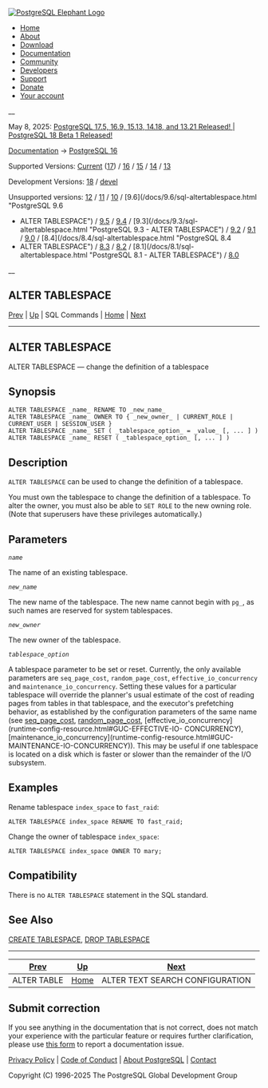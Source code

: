 [ ![PostgreSQL Elephant Logo](/media/img/about/press/elephant.png) ](/)

  * [Home](/ "Home")
  * [About](/about/ "About")
  * [Download](/download/ "Download")
  * [Documentation](/docs/ "Documentation")
  * [Community](/community/ "Community")
  * [Developers](/developer/ "Developers")
  * [Support](/support/ "Support")
  * [Donate](/about/donate/ "Donate")
  * [Your account](/account/ "Your account")

__

May 8, 2025: [ PostgreSQL 17.5, 16.9, 15.13, 14.18, and 13.21 Released! ](/about/news/postgresql-175-169-1513-1418-and-1321-released-3072/) | [ PostgreSQL 18 Beta 1 Released! ](/about/news/postgresql-18-beta-1-released-3070/)

[Documentation](/docs/ "Documentation") -> [PostgreSQL
16](/docs/16/index.html)

Supported Versions: [Current](/docs/current/sql-altertablespace.html
"PostgreSQL 17 - ALTER TABLESPACE") ([17](/docs/17/sql-altertablespace.html
"PostgreSQL 17 - ALTER TABLESPACE")) / [16](/docs/16/sql-altertablespace.html
"PostgreSQL 16 - ALTER TABLESPACE") / [15](/docs/15/sql-altertablespace.html
"PostgreSQL 15 - ALTER TABLESPACE") / [14](/docs/14/sql-altertablespace.html
"PostgreSQL 14 - ALTER TABLESPACE") / [13](/docs/13/sql-altertablespace.html
"PostgreSQL 13 - ALTER TABLESPACE")

Development Versions: [18](/docs/18/sql-altertablespace.html "PostgreSQL 18 -
ALTER TABLESPACE") / [devel](/docs/devel/sql-altertablespace.html "PostgreSQL
devel - ALTER TABLESPACE")

Unsupported versions: [12](/docs/12/sql-altertablespace.html "PostgreSQL 12 -
ALTER TABLESPACE") / [11](/docs/11/sql-altertablespace.html "PostgreSQL 11 -
ALTER TABLESPACE") / [10](/docs/10/sql-altertablespace.html "PostgreSQL 10 -
ALTER TABLESPACE") / [9.6](/docs/9.6/sql-altertablespace.html "PostgreSQL 9.6
- ALTER TABLESPACE") / [9.5](/docs/9.5/sql-altertablespace.html "PostgreSQL
9.5 - ALTER TABLESPACE") / [9.4](/docs/9.4/sql-altertablespace.html
"PostgreSQL 9.4 - ALTER TABLESPACE") / [9.3](/docs/9.3/sql-
altertablespace.html "PostgreSQL 9.3 - ALTER TABLESPACE") /
[9.2](/docs/9.2/sql-altertablespace.html "PostgreSQL 9.2 - ALTER TABLESPACE")
/ [9.1](/docs/9.1/sql-altertablespace.html "PostgreSQL 9.1 - ALTER
TABLESPACE") / [9.0](/docs/9.0/sql-altertablespace.html "PostgreSQL 9.0 -
ALTER TABLESPACE") / [8.4](/docs/8.4/sql-altertablespace.html "PostgreSQL 8.4
- ALTER TABLESPACE") / [8.3](/docs/8.3/sql-altertablespace.html "PostgreSQL
8.3 - ALTER TABLESPACE") / [8.2](/docs/8.2/sql-altertablespace.html
"PostgreSQL 8.2 - ALTER TABLESPACE") / [8.1](/docs/8.1/sql-
altertablespace.html "PostgreSQL 8.1 - ALTER TABLESPACE") /
[8.0](/docs/8.0/sql-altertablespace.html "PostgreSQL 8.0 - ALTER TABLESPACE")

__

ALTER TABLESPACE  
---  
[Prev](sql-altertable.html "ALTER TABLE")  | [Up](sql-commands.html "SQL Commands") | SQL Commands | [Home](index.html "PostgreSQL 16.9 Documentation") |  [Next](sql-altertsconfig.html "ALTER TEXT SEARCH CONFIGURATION")  
  
* * *

## ALTER TABLESPACE

ALTER TABLESPACE — change the definition of a tablespace

## Synopsis

    
    
    ALTER TABLESPACE _name_ RENAME TO _new_name_
    ALTER TABLESPACE _name_ OWNER TO { _new_owner_ | CURRENT_ROLE | CURRENT_USER | SESSION_USER }
    ALTER TABLESPACE _name_ SET ( _tablespace_option_ = _value_ [, ... ] )
    ALTER TABLESPACE _name_ RESET ( _tablespace_option_ [, ... ] )
    

## Description

`ALTER TABLESPACE` can be used to change the definition of a tablespace.

You must own the tablespace to change the definition of a tablespace. To alter
the owner, you must also be able to `SET ROLE` to the new owning role. (Note
that superusers have these privileges automatically.)

## Parameters

_`name`_

    

The name of an existing tablespace.

_`new_name`_

    

The new name of the tablespace. The new name cannot begin with `pg_`, as such
names are reserved for system tablespaces.

_`new_owner`_

    

The new owner of the tablespace.

_`tablespace_option`_

    

A tablespace parameter to be set or reset. Currently, the only available
parameters are `seq_page_cost`, `random_page_cost`, `effective_io_concurrency`
and `maintenance_io_concurrency`. Setting these values for a particular
tablespace will override the planner's usual estimate of the cost of reading
pages from tables in that tablespace, and the executor's prefetching behavior,
as established by the configuration parameters of the same name (see
[seq_page_cost](runtime-config-query.html#GUC-SEQ-PAGE-COST),
[random_page_cost](runtime-config-query.html#GUC-RANDOM-PAGE-COST),
[effective_io_concurrency](runtime-config-resource.html#GUC-EFFECTIVE-IO-
CONCURRENCY), [maintenance_io_concurrency](runtime-config-resource.html#GUC-
MAINTENANCE-IO-CONCURRENCY)). This may be useful if one tablespace is located
on a disk which is faster or slower than the remainder of the I/O subsystem.

## Examples

Rename tablespace `index_space` to `fast_raid`:

    
    
    ALTER TABLESPACE index_space RENAME TO fast_raid;
    

Change the owner of tablespace `index_space`:

    
    
    ALTER TABLESPACE index_space OWNER TO mary;
    

## Compatibility

There is no `ALTER TABLESPACE` statement in the SQL standard.

## See Also

[CREATE TABLESPACE](sql-createtablespace.html "CREATE TABLESPACE"), [DROP
TABLESPACE](sql-droptablespace.html "DROP TABLESPACE")

* * *

[Prev](sql-altertable.html "ALTER TABLE")  | [Up](sql-commands.html "SQL Commands") |  [Next](sql-altertsconfig.html "ALTER TEXT SEARCH CONFIGURATION")  
---|---|---  
ALTER TABLE  | [Home](index.html "PostgreSQL 16.9 Documentation") |  ALTER TEXT SEARCH CONFIGURATION  
  
## Submit correction

If you see anything in the documentation that is not correct, does not match
your experience with the particular feature or requires further clarification,
please use [this form](/account/comments/new/16/sql-altertablespace.html/) to
report a documentation issue.

[Privacy Policy](/about/privacypolicy) | [Code of Conduct](/about/policies/coc/) | [About PostgreSQL](/about/) | [Contact](/about/contact/)  

Copyright (C) 1996-2025 The PostgreSQL Global Development Group

